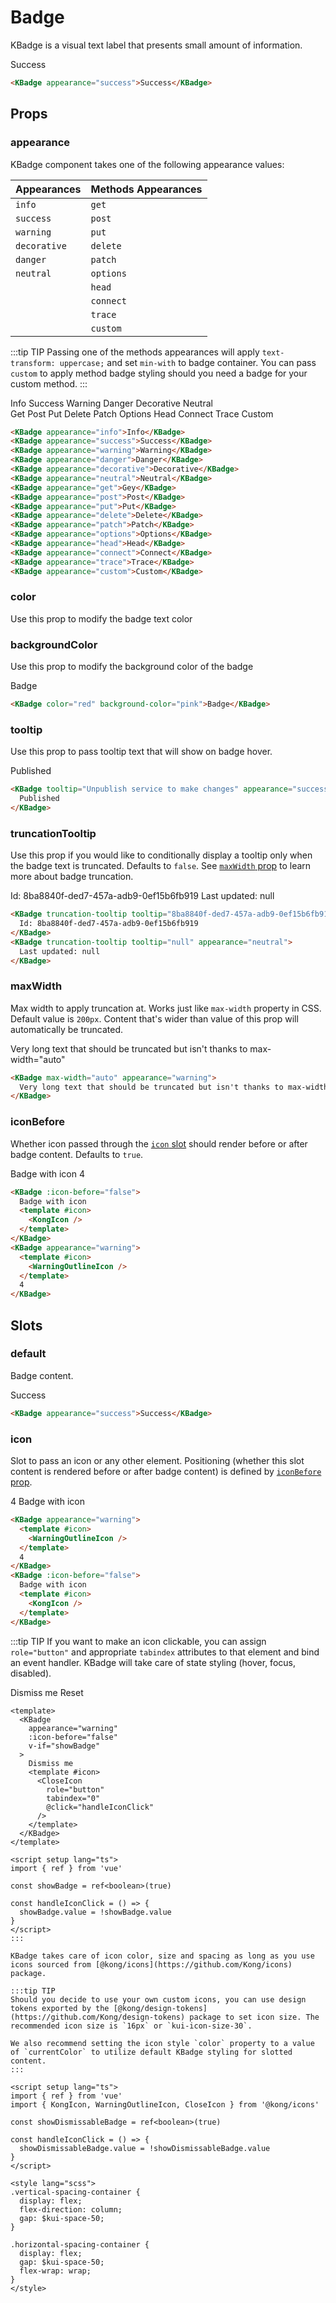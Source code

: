 # Badge

KBadge is a visual text label that presents small amount of information.

<KBadge appearance="success">Success</KBadge>

```html
<KBadge appearance="success">Success</KBadge>
```

## Props

### appearance

KBadge component takes one of the following appearance values:

| Appearances  | Methods Appearances |
| ------------ | ------------------- |
| `info`       | `get`               |
| `success`    | `post`              |
| `warning`    | `put`               |
| `decorative` | `delete`            |
| `danger`     | `patch`             |
| `neutral`    | `options`           |
|              | `head`              |
|              | `connect`           |
|              | `trace`             |
|              | `custom`            |

:::tip TIP
Passing one of the methods appearances will apply `text-transform: uppercase;` and set `min-with` to badge container. You can pass `custom` to apply method badge styling should you need a badge for your custom method.
:::

<div class="vertical-spacing-container">
  <div class="horizontal-spacing-container">
    <KBadge appearance="info">
      Info
    </KBadge>
    <KBadge appearance="success">
      Success
    </KBadge>
    <KBadge appearance="warning">
      Warning
    </KBadge>
    <KBadge appearance="danger">
      Danger
    </KBadge>
    <KBadge appearance="decorative">
      Decorative
    </KBadge>
    <KBadge appearance="neutral">
      Neutral
    </KBadge>
  </div>
  <div class="horizontal-spacing-container">
    <KBadge appearance="get">
      Get
    </KBadge>
    <KBadge appearance="post">
      Post
    </KBadge>
    <KBadge appearance="put">
      Put
    </KBadge>
    <KBadge appearance="delete">
      Delete
    </KBadge>
    <KBadge appearance="patch">
      Patch
    </KBadge>
    <KBadge appearance="options">
      Options
    </KBadge>
    <KBadge appearance="head">
      Head
    </KBadge>
    <KBadge appearance="connect">
      Connect
    </KBadge>
    <KBadge appearance="trace">
      Trace
    </KBadge>
    <KBadge appearance="custom">
      Custom
    </KBadge>
  </div>
</div>

```html
<KBadge appearance="info">Info</KBadge>
<KBadge appearance="success">Success</KBadge>
<KBadge appearance="warning">Warning</KBadge>
<KBadge appearance="danger">Danger</KBadge>
<KBadge appearance="decorative">Decorative</KBadge>
<KBadge appearance="neutral">Neutral</KBadge>
<KBadge appearance="get">Gey</KBadge>
<KBadge appearance="post">Post</KBadge>
<KBadge appearance="put">Put</KBadge>
<KBadge appearance="delete">Delete</KBadge>
<KBadge appearance="patch">Patch</KBadge>
<KBadge appearance="options">Options</KBadge>
<KBadge appearance="head">Head</KBadge>
<KBadge appearance="connect">Connect</KBadge>
<KBadge appearance="trace">Trace</KBadge>
<KBadge appearance="custom">Custom</KBadge>
```

### color

Use this prop to modify the badge text color

### backgroundColor

Use this prop to modify the background color of the badge

<KBadge color="red" background-color="pink">Badge</KBadge>

```html
<KBadge color="red" background-color="pink">Badge</KBadge>
```

### tooltip

Use this prop to pass tooltip text that will show on badge hover.

<KBadge tooltip="Unpublish service to make changes" appearance="success">
  Published
</KBadge>

```html
<KBadge tooltip="Unpublish service to make changes" appearance="success">
  Published
</KBadge>
```

### truncationTooltip

Use this prop if you would like to conditionally display a tooltip only when the badge text is truncated. Defaults to `false`. See [`maxWidth` prop](#maxwidth) to learn more about badge truncation.

<div class="horizontal-spacing-container">
  <KBadge truncation-tooltip tooltip="8ba8840f-ded7-457a-adb9-0ef15b6fb919">
    Id: 8ba8840f-ded7-457a-adb9-0ef15b6fb919
  </KBadge>
  <KBadge truncation-tooltip tooltip="null" appearance="neutral">
    Last updated: null
  </KBadge>
</div>

```html
<KBadge truncation-tooltip tooltip="8ba8840f-ded7-457a-adb9-0ef15b6fb919">
  Id: 8ba8840f-ded7-457a-adb9-0ef15b6fb919
</KBadge>
<KBadge truncation-tooltip tooltip="null" appearance="neutral">
  Last updated: null
</KBadge>
```

### maxWidth

Max width to apply truncation at. Works just like `max-width` property in CSS. Default value is `200px`. Content that's wider than value of this prop will automatically be truncated.

<KBadge max-width="auto" appearance="warning">
  Very long text that should be truncated but isn't thanks to max-width="auto"
</KBadge>

```html
<KBadge max-width="auto" appearance="warning">
  Very long text that should be truncated but isn't thanks to max-width="auto"
</KBadge>
```

### iconBefore

Whether icon passed through the [`icon` slot](#icon) should render before or after badge content. Defaults to `true`.

<div class="horizontal-spacing-container">
  <KBadge :icon-before="false">
    Badge with icon
    <template #icon>
      <KongIcon />
    </template>
  </KBadge>
  <KBadge appearance="warning">
    <template #icon>
      <WarningOutlineIcon />
    </template>
    4
  </KBadge>
</div>

```html
<KBadge :icon-before="false">
  Badge with icon
  <template #icon>
    <KongIcon />
  </template>
</KBadge>
<KBadge appearance="warning">
  <template #icon>
    <WarningOutlineIcon />
  </template>
  4
</KBadge>
```

## Slots

### default

Badge content.

<KBadge appearance="success">Success</KBadge>

```html
<KBadge appearance="success">Success</KBadge>
```

### icon

Slot to pass an icon or any other element. Positioning (whether this slot content is rendered before or after badge content) is defined by [`iconBefore` prop](#iconbefore).

<div class="horizontal-spacing-container">
  <KBadge appearance="warning">
    <template #icon>
      <WarningOutlineIcon />
    </template>
    4
  </KBadge>
  <KBadge :icon-before="false">
    Badge with icon
    <template #icon>
      <KongIcon />
    </template>
  </KBadge>
</div>

```html
<KBadge appearance="warning">
  <template #icon>
    <WarningOutlineIcon />
  </template>
  4
</KBadge>
<KBadge :icon-before="false">
  Badge with icon
  <template #icon>
    <KongIcon />
  </template>
</KBadge>
```

:::tip TIP
If you want to make an icon clickable, you can assign `role="button"` and appropriate `tabindex` attributes to that element and bind an event handler. KBadge will take care of state styling (hover, focus, disabled).


<Transition name="kongponents-fade-transition" mode="out-in">
  <KBadge
    appearance="warning"
    :icon-before="false"
    v-if="showDismissableBadge"
    key="badge"
  >
    Dismiss me
    <template #icon>
      <CloseIcon
        role="button"
        tabindex="0"
        @click="handleIconClick"
      />
    </template>
  </KBadge>
  <KButton v-else key="reset-button" size="small" @click="showDismissableBadge = true">Reset</KButton>
</Transition>

```vue
<template>
  <KBadge
    appearance="warning"
    :icon-before="false"
    v-if="showBadge"
  >
    Dismiss me
    <template #icon>
      <CloseIcon
        role="button"
        tabindex="0"
        @click="handleIconClick"
      />
    </template>
  </KBadge>
</template>

<script setup lang="ts">
import { ref } from 'vue'

const showBadge = ref<boolean>(true)

const handleIconClick = () => {
  showBadge.value = !showBadge.value
}
</script>
:::

KBadge takes care of icon color, size and spacing as long as you use icons sourced from [@kong/icons](https://github.com/Kong/icons) package.

:::tip TIP
Should you decide to use your own custom icons, you can use design tokens exported by the [@kong/design-tokens](https://github.com/Kong/design-tokens) package to set icon size. The recommended icon size is `16px` or `kui-icon-size-30`.

We also recommend setting the icon style `color` property to a value of `currentColor` to utilize default KBadge styling for slotted content.
:::

<script setup lang="ts">
import { ref } from 'vue'
import { KongIcon, WarningOutlineIcon, CloseIcon } from '@kong/icons'

const showDismissableBadge = ref<boolean>(true)

const handleIconClick = () => {
  showDismissableBadge.value = !showDismissableBadge.value
}
</script>

<style lang="scss">
.vertical-spacing-container {
  display: flex;
  flex-direction: column;
  gap: $kui-space-50;
}

.horizontal-spacing-container {
  display: flex;
  gap: $kui-space-50;
  flex-wrap: wrap;
}
</style>
